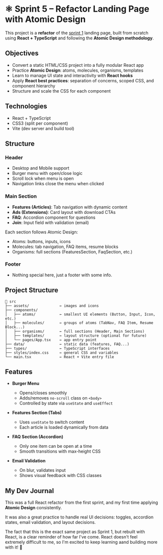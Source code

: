 # ⚛️ Sprint 5 – Refactor Landing Page with Atomic Design

This project is a **refactor** of the [sprint 1](https://github.com/edison-r/S1-Web-Evolution-Project) landing page, built from scratch using **React + TypeScript** and following the **Atomic Design methodology**. 

## Objectives

- Convert a static HTML/CSS project into a fully modular React app
- Practice **Atomic Design**: atoms, molecules, organisms, templates
- Learn to manage UI state and interactivity with **React hooks**
- Apply **React best practices**: separation of concerns, scoped CSS, and component hierarchy
- Structure and scale the CSS for each component

## Technologies

- React + TypeScript
- CSS3 (split per component)
- Vite (dev server and build tool)

## Structure

### Header

- Desktop and Mobile support
- Burger menu with open/close logic
- Scroll lock when menu is open
- Navigation links close the menu when clicked

### Main Section

- **Features (Articles)**: Tab navigation with dynamic content
- **Ads (Extensions)**: Card layout with download CTAs
- **FAQ**: Accordion component for questions
- **Join**: Input field with validation (email)

Each section follows Atomic Design:

- Atoms: buttons, inputs, icons
- Molecules: tab navigation, FAQ items, resume blocks
- Organisms: full sections (FeaturesSection, FaqSection, etc.)

### Footer

- Nothing special here, just a footer with some info.

## Project Structure

```
📁 src
├── assets/              ← images and icons
├── components/
│   ├── atoms/           ← smallest UI elements (Button, Input, Icon, etc.)
│   ├── molecules/       ← groups of atoms (TabNav, FAQ Item, Resume Block...)
│   ├── organisms/       ← full sections (Header, Main Sections)
│   ├── templates/       ← layout structure (optional for future)
│   └── pages/App.tsx    ← app entry point
├── data/                ← static data (features, FAQ...)
├── types/               ← TypeScript interfaces
├── styles/index.css     ← general CSS and variables
└── main.tsx             ← React + Vite entry file
```

## Features

- **Burger Menu**

  - Opens/closes smoothly
  - Adds/removes `no-scroll` class on `<body>`
  - Controlled by state via `useState` and `useEffect`

- **Features Section (Tabs)**

  - Uses `useState` to switch content
  - Each article is loaded dynamically from data

- **FAQ Section (Accordion)**

  - Only one item can be open at a time
  - Smooth transitions with max-height CSS

- **Email Validation**

  - On blur, validates input
  - Shows visual feedback with CSS classes

## My Dev Journal

This was a full React refactor from the first sprint, and my first time applying **Atomic Design** consistently. 

It was also a great practice to handle real UI decisions: toggles, accordion states, email validation, and layout decisions.

The fact that this is the exact same project as Sprint 1, but rebuilt with React, is a clear reminder of how far I've come. React doesn't feel extremely difficult to me, so I'm excited to keep learning aand building more with it! 🚀


